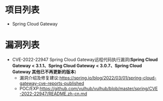 # 项目列表
- Spring Cloud Gateway

# 漏洞列表
- CVE-2022-22947 Spring Cloud Gateway远程代码执行漏洞(**Spring Cloud Gateway < 3.1.1、Spring Cloud Gateway < 3.0.7、Spring Cloud Gateway 其他已不再更新的版本**)
  - 漏洞介绍及修复建议:https://spring.io/blog/2022/03/01/spring-cloud-gateway-cve-reports-published
  - POC/EXP:https://github.com/vulhub/vulhub/blob/master/spring/CVE-2022-22947/README.zh-cn.md
